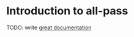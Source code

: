 # Introduction to all-pass

TODO: write [great documentation](http://jacobian.org/writing/great-documentation/what-to-write/)
